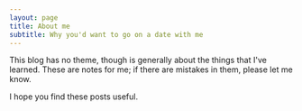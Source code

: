 ```yaml
---
layout: page
title: About me
subtitle: Why you'd want to go on a date with me
---
```


This blog has no theme, though is generally about the things that I've learned. These are notes for me; if there are mistakes in them, please let me know. 

I hope you find these posts useful. 



